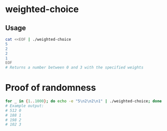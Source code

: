 # weighted-choice
## Usage
```bash
cat <<EOF | ./weighted-choice
5
2
2
1
EOF
# Returns a number between 0 and 3 with the specified weights
```
# Proof of randomness
```bash
for _ in {1..1000}; do echo -e "5\n2\n2\n1" | ./weighted-choice; done | sort | uniq -c
# Example output:
# 512 0
# 188 1
# 198 2
# 102 3
```
